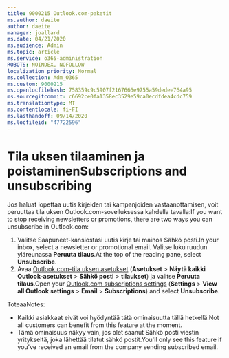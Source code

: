 ```yaml
---
title: 9000215 Outlook.com-paketit
ms.author: daeite
author: daeite
manager: joallard
ms.date: 04/21/2020
ms.audience: Admin
ms.topic: article
ms.service: o365-administration
ROBOTS: NOINDEX, NOFOLLOW
localization_priority: Normal
ms.collection: Adm_O365
ms.custom: 9000215
ms.openlocfilehash: 758359c9c5907f2167666e9755a59dedee764a95
ms.sourcegitcommit: c6692ce0fa1358ec3529e59ca0ecdfdea4cdc759
ms.translationtype: MT
ms.contentlocale: fi-FI
ms.lasthandoff: 09/14/2020
ms.locfileid: "47722596"
---
```

# <a name="subscriptions-and-unsubscribing"></a><span data-ttu-id="78499-102">Tila uksen tilaaminen ja poistaminen</span><span class="sxs-lookup"><span data-stu-id="78499-102">Subscriptions and unsubscribing</span></span>

<span data-ttu-id="78499-103">Jos haluat lopettaa uutis kirjeiden tai kampanjoiden vastaanottamisen, voit peruuttaa tila uksen Outlook.com-sovelluksessa kahdella tavalla:</span><span class="sxs-lookup"><span data-stu-id="78499-103">If you want to stop receiving newsletters or promotions, there are two ways you can unsubscribe in Outlook.com:</span></span>

1. <span data-ttu-id="78499-104">Valitse Saapuneet-kansiostasi uutis kirje tai mainos Sähkö posti.</span><span class="sxs-lookup"><span data-stu-id="78499-104">In your inbox, select a newsletter or promotional email.</span></span> <span data-ttu-id="78499-105">Valitse luku ruudun yläreunassa **Peruuta tilaus**.</span><span class="sxs-lookup"><span data-stu-id="78499-105">At the top of the reading pane, select **Unsubscribe**.</span></span>
2. <span data-ttu-id="78499-106">Avaa [Outlook.com-tila uksen asetukset](https://outlook.live.com/mail/options/mail/brandsSubscriptions) (**Asetukset**  >  **Näytä kaikki Outlook-asetukset**  >  **Sähkö posti**  >  **tilaukset**) ja valitse **Peruuta tilaus**.</span><span class="sxs-lookup"><span data-stu-id="78499-106">Open your [Outlook.com subscriptions settings](https://outlook.live.com/mail/options/mail/brandsSubscriptions) (**Settings** > **View all Outlook settings** > **Email** > **Subscriptions**) and select **Unsubscribe**.</span></span>

<span data-ttu-id="78499-107">Toteaa</span><span class="sxs-lookup"><span data-stu-id="78499-107">Notes:</span></span>

- <span data-ttu-id="78499-108">Kaikki asiakkaat eivät voi hyödyntää tätä ominaisuutta tällä hetkellä.</span><span class="sxs-lookup"><span data-stu-id="78499-108">Not all customers can benefit from this feature at the moment.</span></span>
- <span data-ttu-id="78499-109">Tämä ominaisuus näkyy vain, jos olet saanut Sähkö posti viestin yritykseltä, joka lähettää tilatut sähkö postit.</span><span class="sxs-lookup"><span data-stu-id="78499-109">You'll only see this feature if you've received an email from the company sending subscribed email.</span></span>